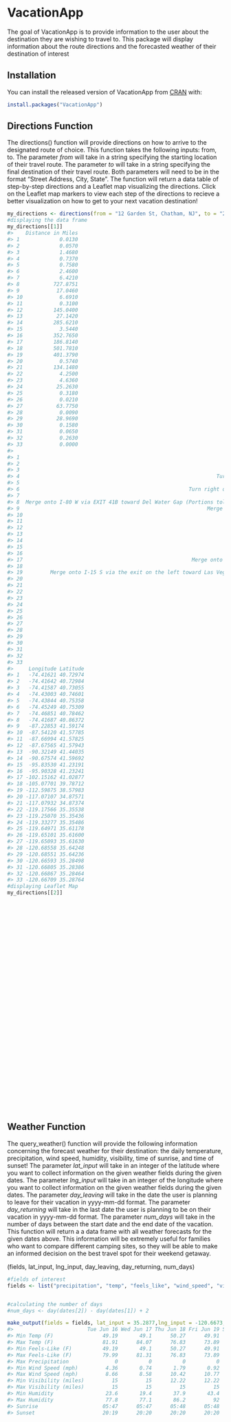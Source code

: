 
<!-- README.md is generated from README.Rmd. Please edit that file -->

# VacationApp

<!-- badges: start -->

<!-- badges: end -->

The goal of VacationApp is to provide information to the user about the
destination they are wishing to travel to. This package will display
information about the route directions and the forecasted weather of
their destination of interest

## Installation

You can install the released version of VacationApp from
[CRAN](https://CRAN.R-project.org) with:

``` r
install.packages("VacationApp")
```

## Directions Function

The directions() function will provide directions on how to arrive to
the designated route of choice. This function takes the following
inputs: from, to. The parameter *from* will take in a string specifying
the starting location of their travel route. The parameter *to* will
take in a string specifying the final destination of their travel route.
Both parameters will need to be in the format “Street Address, City,
State”. The function will return a data table of step-by-step directions
and a Leaflet map visualizing the directions. Click on the Leaflet map
markers to view each step of the directions to recieve a better
visualization on how to get to your next vacation
destination\!

``` r
my_directions <- directions(from = "12 Garden St, Chatham, NJ", to = "275 Lincoln St, San Luis Obispo, CA")
#displaying the data frame
my_directions[[1]]
#>    Distance in Miles
#> 1             0.0130
#> 2             0.0570
#> 3             1.4680
#> 4             0.7370
#> 5             0.7580
#> 6             2.4600
#> 7             6.4210
#> 8           727.8751
#> 9            17.0460
#> 10            6.6910
#> 11            0.3100
#> 12          145.0400
#> 13           27.1420
#> 14          285.6210
#> 15            3.5440
#> 16          352.7650
#> 17          186.8140
#> 18          501.7810
#> 19          401.3790
#> 20            0.5740
#> 21          134.1480
#> 22            4.2500
#> 23            4.6360
#> 24           25.2630
#> 25            0.3180
#> 26            0.0210
#> 27           63.7750
#> 28            0.0090
#> 29           28.9690
#> 30            0.1580
#> 31            0.0650
#> 32            0.2630
#> 33            0.0000
#>                                                                                                                                  Directions
#> 1                                                                                 Start out going northwest on Garden St toward Conger Ter.
#> 2                                                                                                               Turn right onto Conger Ter.
#> 3                                                                                              Turn left onto Southern Blvd/County Hwy-647.
#> 4                                                                Turn left onto Shunpike Rd/County Hwy-646. Continue to follow Shunpike Rd.
#> 5                                                                                               Turn left onto Loantaka Way/County Hwy-636.
#> 6                                                       Turn right onto Spring Valley Rd/County Hwy-601. Continue to follow County Hwy-601.
#> 7                                                                                              Merge onto I-287 N via the ramp on the left.
#> 8  Merge onto I-80 W via EXIT 41B toward Del Water Gap (Portions toll) (Passing through Pennsylvania and Ohio, then crossing into Indiana).
#> 9                                                             Merge onto I-80 W/I-94 W via EXIT 21 toward IN-51 S (Crossing into Illinois).
#> 10                                                                  Keep left to take I-80 W/I-294 N toward Wisconsin-Iowa (Portions toll).
#> 11                                                                                                        Take the I-80 W exit toward Iowa.
#> 12                                                                                                       Merge onto I-80 W (Portions toll).
#> 13                                                                                   Stay straight to go onto I-280 W (Crossing into Iowa).
#> 14                                                                            Merge onto I-80 W via the exit on the left toward Des Moines.
#> 15                                                                                               Stay straight to go onto I-80 (EXPRESS) W.
#> 16                                                                                I-80 (EXPRESS) W becomes I-80 W (Crossing into Nebraska).
#> 17                                                       Merge onto I-76 W via EXIT 102 on the left toward Denver (Crossing into Colorado).
#> 18                                                                                              I-76 W becomes I-70 W (Crossing into Utah).
#> 19         Merge onto I-15 S via the exit on the left toward Las Vegas (Passing through Arizona and Nevada, then crossing into California).
#> 20                                                                                     Take the CA-58 W exit, EXIT 179, toward Bakersfield.
#> 21                                                                                                                      Merge onto CA-58 W.
#> 22                                                                                                  Stay straight to go onto Stockdale Hwy.
#> 23                                                                                      Keep left at the fork to continue on Stockdale Hwy.
#> 24                                                                                                      Merge onto I-5 N toward Sacramento.
#> 25                                                                            Take the CA-46 exit, EXIT 278, toward Lost Hills/Paso Robles.
#> 26                                                                                Keep left to take the ramp toward Lost Hills/Paso Robles.
#> 27                                                                               Turn left onto Highway 46/CA-46. Continue to follow CA-46.
#> 28                                                                                                              Turn left to stay on CA-46.
#> 29                                                                                                                     Merge onto US-101 S.
#> 30                                                                                                       Take the Broad St exit, EXIT 202B.
#> 31                                                                                                  Turn slight right onto Broad St/CA-227.
#> 32                                                                      Turn right onto Lincoln Ave/CA-227. Continue to follow Lincoln Ave.
#> 33                                                                                                          275 LINCOLN AVE is on the left.
#>     Longitude Latitude
#> 1   -74.41621 40.72974
#> 2   -74.41642 40.72984
#> 3   -74.41587 40.73055
#> 4   -74.43003 40.74601
#> 5   -74.43844 40.75358
#> 6   -74.45249 40.75309
#> 7   -74.46851 40.78462
#> 8   -74.41687 40.86372
#> 9   -87.22853 41.59174
#> 10  -87.54120 41.57785
#> 11  -87.66994 41.57825
#> 12  -87.67565 41.57943
#> 13  -90.32149 41.44035
#> 14  -90.67574 41.59692
#> 15  -95.83530 41.23191
#> 16  -95.90328 41.23241
#> 17 -102.15162 41.02877
#> 18 -105.07701 39.78712
#> 19 -112.59875 38.57983
#> 20 -117.07107 34.87571
#> 21 -117.07932 34.87374
#> 22 -119.17566 35.35538
#> 23 -119.25070 35.35436
#> 24 -119.33277 35.35486
#> 25 -119.64971 35.61178
#> 26 -119.65101 35.61600
#> 27 -119.65093 35.61630
#> 28 -120.68558 35.64248
#> 29 -120.68551 35.64236
#> 30 -120.66593 35.28498
#> 31 -120.66805 35.28386
#> 32 -120.66867 35.28464
#> 33 -120.66709 35.28764
#displaying Leaflet Map
my_directions[[2]]
```

<!--html_preserve-->

<div id="htmlwidget-65e1dda7ba1ed5247ec8" class="leaflet html-widget" style="width:100%;height:480px;">

</div>

<script type="application/json" data-for="htmlwidget-65e1dda7ba1ed5247ec8">{"x":{"options":{"crs":{"crsClass":"L.CRS.EPSG3857","code":null,"proj4def":null,"projectedBounds":null,"options":{}}},"calls":[{"method":"addTiles","args":["//{s}.tile.openstreetmap.org/{z}/{x}/{y}.png",null,null,{"minZoom":0,"maxZoom":18,"tileSize":256,"subdomains":"abc","errorTileUrl":"","tms":false,"noWrap":false,"zoomOffset":0,"zoomReverse":false,"opacity":1,"zIndex":1,"detectRetina":false,"attribution":"&copy; <a href=\"http://openstreetmap.org\">OpenStreetMap<\/a> contributors, <a href=\"http://creativecommons.org/licenses/by-sa/2.0/\">CC-BY-SA<\/a>"}]},{"method":"addMarkers","args":[[40.729744,40.729839,40.730549,40.746014,40.753582,40.75309,40.784615,40.86372,41.591743,41.577854,41.578255,41.57943,41.440346,41.596916,41.231907,41.232407,41.02877,39.787117,38.579834,34.875713,34.873745,35.355377,35.354359,35.354855,35.611778,35.615997,35.616295,35.642483,35.642365,35.284985,35.283859,35.284641,35.28764],[-74.416214,-74.41642,-74.415871,-74.430031,-74.438438,-74.452492,-74.468513,-74.41687,-87.228531,-87.541199,-87.669945,-87.675652,-90.321487,-90.675735,-95.835304,-95.903282,-102.151619,-105.077011,-112.598755,-117.071068,-117.079323,-119.175659,-119.250702,-119.332771,-119.649712,-119.651009,-119.650925,-120.685577,-120.685509,-120.665932,-120.668045,-120.668671,-120.667091],null,null,null,{"interactive":true,"draggable":false,"keyboard":true,"title":"","alt":"","zIndexOffset":0,"opacity":1,"riseOnHover":false,"riseOffset":250},["Start out going northwest on Garden St toward Conger Ter.","Turn right onto Conger Ter.","Turn left onto Southern Blvd/County Hwy-647.","Turn left onto Shunpike Rd/County Hwy-646. Continue to follow Shunpike Rd.","Turn left onto Loantaka Way/County Hwy-636.","Turn right onto Spring Valley Rd/County Hwy-601. Continue to follow County Hwy-601.","Merge onto I-287 N via the ramp on the left.","Merge onto I-80 W via EXIT 41B toward Del Water Gap (Portions toll) (Passing through Pennsylvania and Ohio, then crossing into Indiana).","Merge onto I-80 W/I-94 W via EXIT 21 toward IN-51 S (Crossing into Illinois).","Keep left to take I-80 W/I-294 N toward Wisconsin-Iowa (Portions toll).","Take the I-80 W exit toward Iowa.","Merge onto I-80 W (Portions toll).","Stay straight to go onto I-280 W (Crossing into Iowa).","Merge onto I-80 W via the exit on the left toward Des Moines.","Stay straight to go onto I-80 (EXPRESS) W.","I-80 (EXPRESS) W becomes I-80 W (Crossing into Nebraska).","Merge onto I-76 W via EXIT 102 on the left toward Denver (Crossing into Colorado).","I-76 W becomes I-70 W (Crossing into Utah).","Merge onto I-15 S via the exit on the left toward Las Vegas (Passing through Arizona and Nevada, then crossing into California).","Take the CA-58 W exit, EXIT 179, toward Bakersfield.","Merge onto CA-58 W.","Stay straight to go onto Stockdale Hwy.","Keep left at the fork to continue on Stockdale Hwy.","Merge onto I-5 N toward Sacramento.","Take the CA-46 exit, EXIT 278, toward Lost Hills/Paso Robles.","Keep left to take the ramp toward Lost Hills/Paso Robles.","Turn left onto Highway 46/CA-46. Continue to follow CA-46.","Turn left to stay on CA-46.","Merge onto US-101 S.","Take the Broad St exit, EXIT 202B.","Turn slight right onto Broad St/CA-227.","Turn right onto Lincoln Ave/CA-227. Continue to follow Lincoln Ave.","275 LINCOLN AVE is on the left."],null,null,null,null,{"interactive":false,"permanent":false,"direction":"auto","opacity":1,"offset":[0,0],"textsize":"10px","textOnly":false,"className":"","sticky":true},null]},{"method":"addPolylines","args":[[[[{"lng":[-74.416214,-74.41642,-74.415871,-74.430031,-74.438438,-74.452492,-74.468513,-74.41687,-87.228531,-87.541199,-87.669945,-87.675652,-90.321487,-90.675735,-95.835304,-95.903282,-102.151619,-105.077011,-112.598755,-117.071068,-117.079323,-119.175659,-119.250702,-119.332771,-119.649712,-119.651009,-119.650925,-120.685577,-120.685509,-120.665932,-120.668045,-120.668671,-120.667091],"lat":[40.729744,40.729839,40.730549,40.746014,40.753582,40.75309,40.784615,40.86372,41.591743,41.577854,41.578255,41.57943,41.440346,41.596916,41.231907,41.232407,41.02877,39.787117,38.579834,34.875713,34.873745,35.355377,35.354359,35.354855,35.611778,35.615997,35.616295,35.642483,35.642365,35.284985,35.283859,35.284641,35.28764]}]]],null,null,{"interactive":true,"className":"","stroke":true,"color":"red","weight":5,"opacity":0.5,"fill":false,"fillColor":"red","fillOpacity":0.2,"smoothFactor":1,"noClip":false},null,null,null,{"interactive":false,"permanent":false,"direction":"auto","opacity":1,"offset":[0,0],"textsize":"10px","textOnly":false,"className":"","sticky":true},null]}],"setView":[[40.729744,-74.416214],15,[]],"limits":{"lat":[34.873745,41.596916],"lng":[-120.685577,-74.415871]}},"evals":[],"jsHooks":[]}</script>

<!--/html_preserve-->

## Weather Function

The query\_weather() function will provide the following information
concerning the forecast weather for their destination: the daily
temperature, precipitation, wind speed, humidity, visibility, time of
sunrise, and time of sunset\! The parameter *lat\_input* will take in an
integer of the latitude where you want to collect information on the
given weather fields during the given dates. The parameter *lng\_input*
will take in an integer of the longitude where you want to collect
information on the given weather fields during the given dates. The
parameter *day\_leaving* will take in the date the user is planning to
leave for their vacation in yyyy-mm-dd format. The parameter
*day\_returning* will take in the last date the user is planning to be
on their vacation in yyyy-mm-dd format. The parameter *num\_days* will
take in the number of days between the start date and the end date of
the vacation. This function will return a a data frame with all weather
forecasts for the given dates above. This information will be extremely
useful for families who want to compare different camping sites, so they
will be able to make an informed decision on the best travel spot for
their weekend getaway.

(fields, lat\_input, lng\_input, day\_leaving, day\_returning,
num\_days)

``` r
#fields of interest
fields <- list("precipitation", "temp", "feels_like", "wind_speed", "visibility", "humidity", "sunrise", "sunset") 


#calculating the number of days
#num_days <- day(dates[2]) - day(dates[1]) + 2

make_output(fields = fields, lat_input = 35.2877,lng_input = -120.6673, day_leaving = "2020-06-18", day_returning = "2020-06-20")
#>                        Tue Jun 16 Wed Jun 17 Thu Jun 18 Fri Jun 19 Sat Jun 20
#> Min Temp (F)                49.19       49.1      50.27      49.91      49.69
#> Max Temp (F)                81.91      84.07      76.83      73.89      76.73
#> Min Feels-Like (F)          49.19       49.1      50.27      49.91      49.69
#> Max Feels-Like (F)          79.99      81.31      76.83      73.89      76.73
#> Max Precipitation               0          0          0          0          0
#> Min Wind Speed (mph)         4.36       0.74       1.79       0.92       0.23
#> Max Wind Speed (mph)         8.66       8.58      10.42      10.77       9.76
#> Min Visibility (miles)         15         15      12.22      12.22      12.23
#> Max Visibility (miles)         15         15         15         15         15
#> Min Humidity                 23.6       19.4       37.9       43.4       39.2
#> Max Humidity                 77.8       77.1       86.2         92       89.7
#> Sunrise                     05:47      05:47      05:48      05:48      05:48
#> Sunset                      20:19      20:20      20:20      20:20      20:20
```

